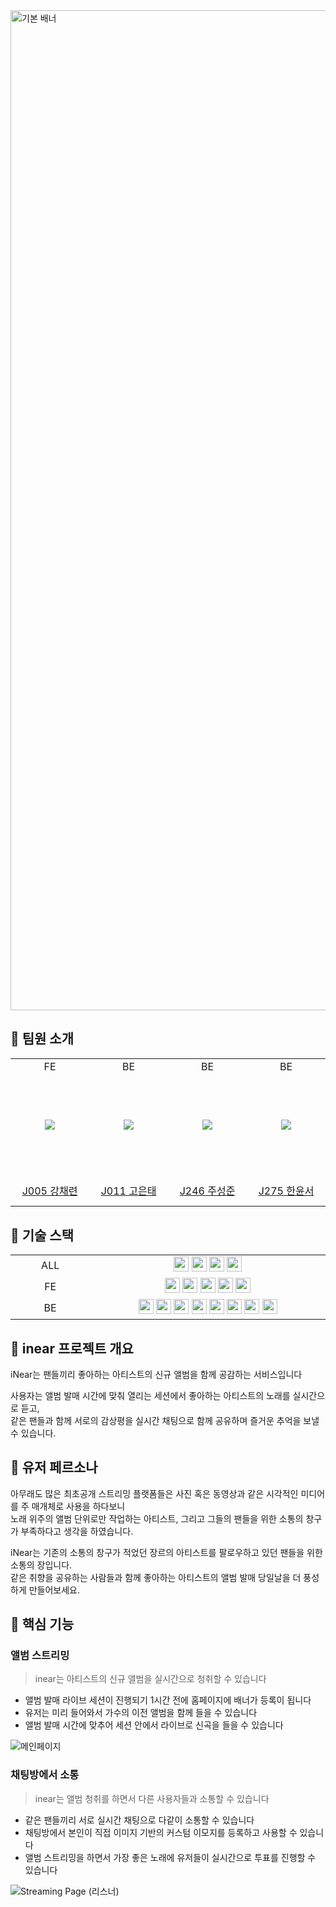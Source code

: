 <img width="1600" alt="기본 배너" src="https://github.com/user-attachments/assets/a3969a94-850e-4a41-b588-d05f4386f752">

## 💪 팀원 소개

<markdown-accessiblity-table data-catalyst=""><table>

  <tbody>
    <tr>
    <td align="center" width="160px">FE</td>
    <td align="center" width="160px">BE</td>
    <td align="center" width="160px">BE</td>
    <td align="center" width="160px">BE</td>
  </tr>
    <tr height="160px">
    <td align="center" width="160px">
      <a href="https://github.com/chaeryeon823"><img src="https://avatars.githubusercontent.com/u/87600308?v=4" style="max-width: 100%;"></a>
    </td>
    <td align="center" width="160px">
      <a href="https://github.com/Kontae"><img src="https://avatars.githubusercontent.com/u/91358761?v=4" style="max-width: 100%;"></a>
    </td> 
    <td align="center" width="160px">
      <a href="https://github.com/rdyjun"><img src="https://avatars.githubusercontent.com/u/45596014?v=4" style="max-width: 100%;"></a>
    </td>
    <td align="center" width="160px">
      <a href="https://github.com/yoonseo-han"><img src="https://avatars.githubusercontent.com/u/51229971?v=4" style="max-width: 100%;"></a>
    </td>
  </tr>
  <tr height="50px">
    <td align="center" width="160px">
      <a href="https://github.com/chaeryeon823">J005 강채련</a>
    </td>
    <td align="center" width="160px">
      <a href="https://github.com/Kontae">J011 고은태</a>
    </td>
    <td align="center" width="160px">
      <a href="https://github.com/rdyjun">J246 주성준</a>
    </td>
    <td align="center" width="160px">
      <a href="https://github.com/yoonseo-han">J275 한윤서</a>
    </td>
  </tr>
</tbody></table></markdown-accessiblity-table>

## 🚀 기술 스택

<markdown-accessiblity-table data-catalyst=""><table>

  <tbody>
    <tr>
      <td align="center" width="160px">ALL</td>
      <td align="center" width="560px">
        <img src="https://img.shields.io/badge/Typescript-3178C6?style=for-the-badge&logo=typescript&logoColor=white" height="24px"/>
        <img src="https://img.shields.io/badge/Node.js-5FA04E?style=for-the-badge&logo=node.js&logoColor=white" height="24px"/>
        <img src="https://img.shields.io/badge/socket.io-010101?style=for-the-badge&logo=socket.io&logoColor=white" height="24px"/>
        <img src="https://img.shields.io/badge/HLS.JS-black?style=for-the-badge&logoColor=white" height="24px"/>
      </td>
    </tr>
    <tr>
      <td align="center" width="160px">FE</td>
      <td align="center" width="560px">
        <img src="https://img.shields.io/badge/React-61DAFB?style=for-the-badge&logo=react&logoColor=white" height="24px"/>
        <img src="https://img.shields.io/badge/tailwindcss-06B6D4?style=for-the-badge&logo=tailwindcss&logoColor=white" height="24px"/>
        <img src="https://img.shields.io/badge/reactquery-FF4154?style=for-the-badge&logo=reactquery&logoColor=white" height="24px"/>
        <img src="https://img.shields.io/badge/vite-646CFF?style=for-the-badge&logo=vite&logoColor=white" height="24px"/>
        <img src="https://img.shields.io/badge/zustand-443f39?style=for-the-badge&logo=zustand&logoColor=white" height="24px"/>
      </td>
    </tr>
    <tr>
      <td align="center" width="160px">BE</td>
      <td align="center" width="560px">
        <img src="https://img.shields.io/badge/nest.js-E0234E?style=for-the-badge&logo=nestjs&logoColor=white" height="24px"/>
        <img src="https://img.shields.io/badge/typeorm-FE0803?style=for-the-badge&logo=typeorm&logoColor=white" height="24px"/>
        <img src="https://img.shields.io/badge/ffmpeg-007808?style=for-the-badge&logo=ffmpeg&logoColor=white" height="24px"/>
        <img src="https://img.shields.io/badge/redis-FF4438?style=for-the-badge&logo=redis&logoColor=white" height="24px"/>
        <img src="https://img.shields.io/badge/MySql-4479A1?style=for-the-badge&logo=MySql&logoColor=white" height="24px"/>
        <img src="https://img.shields.io/badge/docker-2496ED?style=for-the-badge&logo=docker&logoColor=white" height="24px"/>
        <img src="https://img.shields.io/badge/nginx-009639?style=for-the-badge&logo=nginx&logoColor=white" height="24px"/>
        <img src="https://img.shields.io/badge/swagger-85EA2D?style=for-the-badge&logo=swagger&logoColor=white" height="24px"/>
      </td>
    </tr>
  </tr>
   
</tbody></table></markdown-accessiblity-table>

## 🎵 inear 프로젝트 개요

iNear는 팬들끼리 좋아하는 아티스트의 신규 앨범을 함께 공감하는 서비스입니다

사용자는 앨범 발매 시간에 맞춰 열리는 세션에서 좋아하는 아티스트의 노래를 실시간으로 듣고,  
같은 팬들과 함께 서로의 감상평을 실시간 채팅으로 함께 공유하며 즐거운 추억을 보낼 수 있습니다.

## 🔔 유저 페르소나

아무래도 많은 최초공개 스트리밍 플랫폼들은 사진 혹은 동영상과 같은 시각적인 미디어를 주 매개체로 사용을 하다보니  
노래 위주의 앨범 단위로만 작업하는 아티스트, 그리고 그들의 팬들을 위한 소통의 창구가 부족하다고 생각을 하였습니다.

iNear는 기존의 소통의 창구가 적었던 장르의 아티스트를 팔로우하고 있던 팬들을 위한 소통의 장입니다.  
같은 취향을 공유하는 사람들과 함께 좋아하는 아티스트의 앨범 발매 당일날을 더 풍성하게 만들어보세요.

## 🚀 핵심 기능

### 앨범 스트리밍

> inear는 아티스트의 신규 앨범을 실시간으로 청취할 수 있습니다

- 앨범 발매 라이브 세션이 진행되기 1시간 전에 홈페이지에 배너가 등록이 됩니다
- 유저는 미리 들어와서 가수의 이전 앨범을 함께 들을 수 있습니다
- 앨범 발매 시간에 맞추어 세션 안에서 라이브로 신곡을 들을 수 있습니다

![메인페이지](https://github.com/user-attachments/assets/1fc35a46-09c1-4dff-b1a1-6b8aef0427e5)


### 채팅방에서 소통

> inear는 앨범 청취를 하면서 다른 사용자들과 소통할 수 있습니다

- 같은 팬들끼리 서로 실시간 채팅으로 다같이 소통할 수 있습니다
- 채팅방에서 본인이 직접 이미지 기반의 커스텀 이모지를 등록하고 사용할 수 있습니다
- 앨범 스트리밍을 하면서 가장 좋은 노래에 유저들이 실시간으로 투표를 진행할 수 있습니다

![Streaming Page (리스너)](https://github.com/user-attachments/assets/b579a739-9877-4221-8239-774d796c421e)

